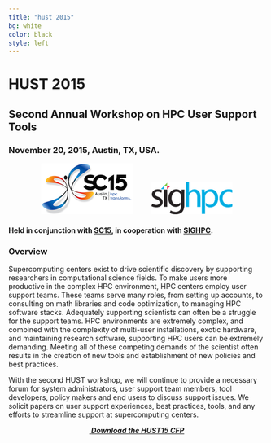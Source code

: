 ```yaml
---
title: "hust 2015"
bg: white
color: black
style: left
---
```


# HUST 2015

<div style="text-align:center;">
  <span class="fa-stack subtlecircle" style="font-size:64px; background:rgba(0,128,0,0.1)">
    <i class="fa fa-circle fa-stack-2x text-white"></i>
    <i class="fa fa-server fa-stack-1x text-green"></i>
  </span>
</div>

## Second Annual Workshop on HPC User Support Tools

### November 20, 2015, Austin, TX, USA.

<div style="text-align:center;">
  <a href="http://sc15.supercomputing.org"><img src="img/sc15-logo.png"/></a>
  &nbsp;  &nbsp;  &nbsp;  &nbsp;
  <a href="http://www.sighpc.org"><img src="img/sighpc-logo.png"/></a>
</div>

#### Held in conjunction with [SC15](http://sc15.supercomputing.org), in cooperation with [SIGHPC](http://www.sighpc.org).


### Overview

Supercomputing centers exist to drive scientific discovery by
supporting researchers in computational science fields.  To make users
more productive in the complex HPC environment, HPC centers employ
user support teams.  These teams serve many roles, from setting up
accounts, to consulting on math libraries and code optimization, to
managing HPC software stacks.  Adequately supporting scientists can
often be a struggle for the support teams.  HPC environments are
extremely complex, and combined with the complexity of multi-user
installations, exotic hardware, and maintaining research software,
supporting HPC users can be extremely demanding.  Meeting all of these
competing demands of the scientist often results in the creation of
new tools and establishment of new policies and best practices.

With the second HUST workshop, we will continue to provide a necessary
forum for system administrators, user support team members, tool
developers, policy makers and end users to discuss support issues.  We
solicit papers on user support experiences, best practices, tools, and
any efforts to streamline support at supercomputing centers.

<div style="text-align:center;">
  <p>
    <a href="hust15-cfp.txt">
      <i class="fa fa-file-text-o">&nbsp;<b>Download the HUST15 CFP</b></i>
    </a>
  </p>
</div>
